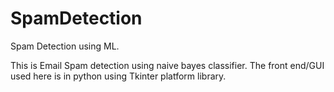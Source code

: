 # SpamDetection
Spam Detection using ML.

This is Email Spam detection using naive bayes classifier.
The front end/GUI used here is in python using Tkinter platform library. 
